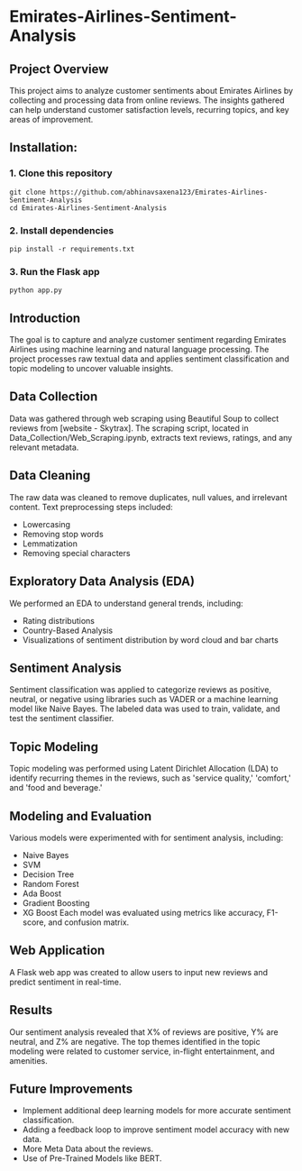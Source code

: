 # Emirates-Airlines-Sentiment-Analysis

## Project Overview
This project aims to analyze customer sentiments about Emirates Airlines by collecting and processing data from online reviews. The insights gathered can help understand customer satisfaction levels, recurring topics, and key areas of improvement.

## Installation:
### 1. Clone this repository
```
git clone https://github.com/abhinavsaxena123/Emirates-Airlines-Sentiment-Analysis
cd Emirates-Airlines-Sentiment-Analysis
```

### 2. Install dependencies
```
pip install -r requirements.txt
```

### 3. Run the Flask app
```
python app.py

```






## Introduction
The goal is to capture and analyze customer sentiment regarding Emirates Airlines using machine learning and natural language processing. The project processes raw textual data and applies sentiment classification and topic modeling to uncover valuable insights.

## Data Collection
Data was gathered through web scraping using Beautiful Soup to collect reviews from [website - Skytrax]. The scraping script, located in Data_Collection/Web_Scraping.ipynb, extracts text reviews, ratings, and any relevant metadata.

## Data Cleaning
The raw data was cleaned to remove duplicates, null values, and irrelevant content. Text preprocessing steps included:
* Lowercasing
* Removing stop words
* Lemmatization
* Removing special characters

## Exploratory Data Analysis (EDA)
We performed an EDA to understand general trends, including:
* Rating distributions
* Country-Based Analysis
* Visualizations of sentiment distribution by word cloud and bar charts

## Sentiment Analysis
Sentiment classification was applied to categorize reviews as positive, neutral, or negative using libraries such as VADER or a machine learning model like Naive Bayes. The labeled data was used to train, validate, and test the sentiment classifier.

## Topic Modeling
Topic modeling was performed using Latent Dirichlet Allocation (LDA) to identify recurring themes in the reviews, such as 'service quality,' 'comfort,' and 'food and beverage.'

## Modeling and Evaluation
Various models were experimented with for sentiment analysis, including:
* Naive Bayes
* SVM
* Decision Tree
* Random Forest
* Ada Boost
* Gradient Boosting
* XG Boost
Each model was evaluated using metrics like accuracy, F1-score, and confusion matrix.

## Web Application
A Flask web app was created to allow users to input new reviews and predict sentiment in real-time.


## Results
Our sentiment analysis revealed that X% of reviews are positive, Y% are neutral, and Z% are negative. The top themes identified in the topic modeling were related to customer service, in-flight entertainment, and amenities.

## Future Improvements
* Implement additional deep learning models for more accurate sentiment classification.
* Adding a feedback loop to improve sentiment model accuracy with new data.
* More Meta Data about the reviews.
* Use of Pre-Trained Models like BERT.






